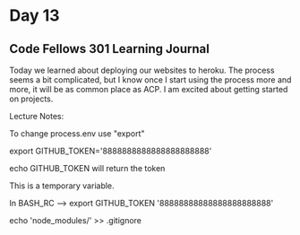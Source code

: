 # Day 13
## Code Fellows 301 Learning Journal

Today we learned about deploying our websites to heroku.  The process seems a bit complicated, but I know once I start using the process more and more, it will be as common place as ACP.  I am excited about getting started on projects.

Lecture Notes:

To change process.env use "export"

export GITHUB_TOKEN='8888888888888888888888'

echo GITHUB_TOKEN will return the token

This is a temporary variable.

In BASH_RC --> export GITHUB_TOKEN '88888888888888888888888'

echo 'node_modules/' >> .gitignore
